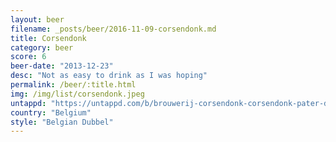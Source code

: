 ```yaml
---
layout: beer
filename: _posts/beer/2016-11-09-corsendonk.md
title: Corsendonk
category: beer
score: 6
beer-date: "2013-12-23"
desc: "Not as easy to drink as I was hoping"
permalink: /beer/:title.html
img: /img/list/corsendonk.jpeg
untappd: "https://untappd.com/b/brouwerij-corsendonk-corsendonk-pater-dubbel--abbey-brown-ale/1829"
country: "Belgium"
style: "Belgian Dubbel"
---
```

